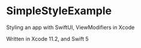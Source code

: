 # SimpleStyleExample
Styling an app with SwiftUI, ViewModifiers in Xcode

Written in Xcode 11.2, and Swift 5